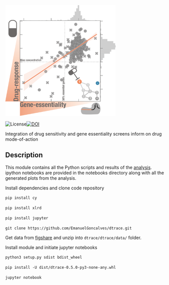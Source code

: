 <img src="./dtrace/data/drug_crispr_icon.png" width="350" height="350">

![License](https://img.shields.io/badge/License-BSD%203--Clause-blue.svg)[![DOI](https://img.shields.io/badge/figshare-10.6084%2Fm9.figshare.10338413-lightgrey)](https://10.6084/m9.figshare.10333286)

Integration of drug sensitivity and gene essentiality screens inform on drug mode-of-action

Description
--
This module contains all the Python scripts and results of the [analysis](). ipython notebooks are provided in the 
notebooks directory along with all the generated plots from the analysis. 

Install dependencies and clone code repository
```
pip install cy

pip install xlrd

pip install jupyter

git clone https://github.com/EmanuelGoncalves/dtrace.git
```

Get data from [figshare](https://doi.org/10.6084/m9.figshare.10338413.v1) and unzip into `dtrace/dtrace/data/` folder.

Install module and initiate jupyter notebooks
```
python3 setup.py sdist bdist_wheel

pip install -U dist/dtrace-0.5.0-py3-none-any.whl

jupyter notebook
```
